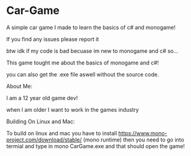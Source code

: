 # Car-Game
A simple car game I made to learn the basics of c# and monogame!

If you find any issues please report it 

btw idk if my code is bad becuase im new to monogame and c# so...

This game tought me about the basics of monogame and c#!

you can also get the .exe file aswell without the source code. 

About Me:

I am a 12 year old game dev!

when I am older I want to work in the games industry



Building On Linux and Mac:

To build on linux and mac you have to install https://www.mono-project.com/download/stable/ (mono runtime) then you need to go into 
termial and type in mono CarGame.exe and that should open the game!
